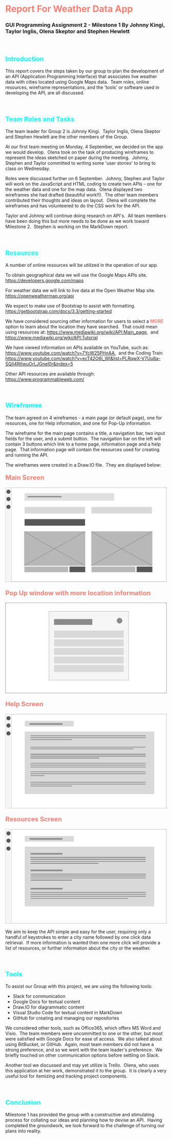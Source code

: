 # <span style="color:salmon"> Report For Weather Data App </span>
### GUI Programming Assignment 2 - Milestone 1 By Johnny Kingi, Taylor Inglis, Olena Skeptor and Stephen Hewlett
<br>

## <span style="font-size:15pt; font-weight: bold; color:cyan"> Introduction </span>

This report covers the steps taken by our group to plan the development of an API (Application Programming Interface) that associates live weather data with cities located using Google Maps data. &nbsp;Team roles, online resources, wireframe representations, and the 'tools' or software used in developing the API, are all discussed.

<br>

## <span style="font-size:15pt; font-weight: bold; color:cyan"> Team Roles and Tasks </span>

The team leader for Group 2 is Johnny Kingi. &nbsp;Taylor Inglis, Olena Skeptor and Stephen Hewlett are the other members of the Group.

At our first team meeting on Monday, 4 September, we decided on the app we would develop. &nbsp;Olena took on the task of producing wireframes to represent the ideas sketched on paper during the meeting. &nbsp;Johnny, Stephen and Taylor committed to writing some 'user stories' to bring to class on Wednesday.

Roles were discussed further on 6 September. &nbsp;Johnny, Stephen and Taylor will work on the JavaScript and HTML coding to create twin APIs - one for the weather data and one for the map data. &nbsp;Olena displayed two wireframes she had drafted (beautiful work!!). &nbsp;The other team members contributed their thoughts and ideas on layout. &nbsp;Olena will complete the wireframes and has volunteered to do the CSS work for the API.  

Taylor and Johnny will continue doing research on API's. &nbsp;All team members have been doing this but more needs to be done as we work toward Milestone 2. &nbsp;Stephen is working on the MarkDown report.

<br>

## <span style="font-size:15pt; font-weight: bold; color:cyan"> Resources </span>

A number of online resources will be utilized in the operation of our app.

To obtain geographical data we will use the Google Maps APIs site. https://developers.google.com/maps

For weather data we will link to live data at the Open Weather Map site.
https://openweathermap.org/api

We expect to make use of Bootstrap to assist with formatting.
https://getbootstrap.com/docs/3.3/getting-started

We have considered sourcing other information for users to select a <span style="color:salmon"> __MORE__ </span> option to learn about the location they have searched. &nbsp;That could mean using resources at:
https://www.mediawiki.org/wiki/API:Main_page,
&nbsp;and
https://www.mediawiki.org/wiki/API:Tutorial

We have viewed information on APIs available on YouTube, such as:
https://www.youtube.com/watch?v=7YcW25PHnAA, &nbsp;and the Coding Train
https://www.youtube.com/watch?v=ecT42O6I_WI&list=PLRqwX-V7Uu6a-SQiI4RtIwuOrLJGnel0r&index=5

Other API resources are available through:
https://www.programmableweb.com/

<br>

## <span style="font-size:15pt; font-weight: bold; color:cyan"> Wireframes </span>

The team agreed on 4 wireframes - a main page (or default page), one for resources, one for Help information, and one for Pop-Up information.

The wireframe for the main page contains a title, a navigation bar, two input fields for the user, and a submit button. &nbsp;The navigation bar on the left will contain 3 buttons which link to a home page, information page and a help page. &nbsp;That information page will contain the resources used for creating and running the API.

The wireframes were created in a Draw.IO file. &nbsp;They are displayed below:

#### <span style="font-size:15pt; color:salmon"> Main Screen </span>
![Main screen](Wireframes/Main-Screen.png "Main/Home Screen")
#### <span style="font-size:15pt; color:salmon"> Pop Up window with more location information </span>
![More Details](Wireframes/More-Details-Screen.png "Pop Up Window for More Weather Details") 
#### <span style="font-size:15pt; color:salmon"> Help Screen </span>
![Help Screen](Wireframes/Help-Screen.png "Help Screen")
#### <span style="font-size:15pt; color:salmon"> Resources Screen </span>
![Resource Screen](Wireframes/Resource-Screen.png "Resouce Screen")

We aim to keep the API simple and easy for the user, requiring only a handful of keystrokes to enter a city name followed by one click data retrieval. &nbsp;If more information is wanted then one more click will provide a list of resources, or further information about the city or the weather.

<br>

## <span style="font-size:15pt; font-weight: bold; color:cyan"> Tools </span>

To assist our Group with this project, we are using the following tools:
* Slack for communication
* Google Docs for textual content
* Draw.IO for diagrammatic content
* Visual Studio Code for textual content in MarkDown
* GitHub for creating and managing our repositories

We considered other tools, such as Office365, which offers MS Word and Visio. &nbsp;The team members were uncommitted to one or the other, but most were satisfied with Google Docs for ease of access. &nbsp;We also talked about using BitBucket, or GitHub. &nbsp;Again, most team members did not have a strong preference, and so we went with the team leader's preference. &nbsp;We briefly touched on other communication options before settling on Slack.

Another tool we discussed and may yet utilize is Trello. &nbsp;Olena, who uses this application at her work, demonstrated it to the group. &nbsp;It is clearly a very useful tool for itemizing and tracking project components.

<br>

## <span style="font-size:15pt; font-weight: bold; color:cyan"> Conclusion </span>

Milestone 1 has provided the group with a constructive and stimulating process for collating our ideas and planning how to devise an API. &nbsp;Having completed the groundwork, we look forward to the challenge of turning our plans into reality.
